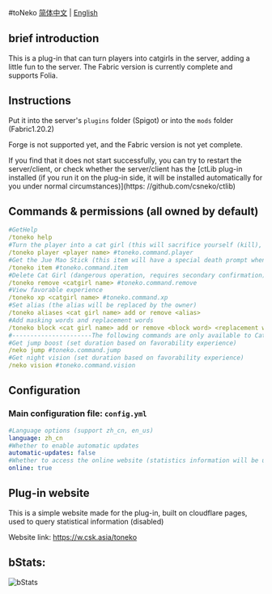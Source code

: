 #toNeko
[简体中文](README.md) | [English](README_en.md)
## brief introduction
This is a plug-in that can turn players into catgirls in the server, adding a little fun to the server. The Fabric version is currently complete and supports Folia.
## Instructions
Put it into the server's `plugins` folder (Spigot) or into the `mods` folder (Fabric1.20.2)

Forge is not supported yet, and the Fabric version is not yet complete.

If you find that it does not start successfully, you can try to restart the server/client, or check whether the server/client has the [ctLib plug-in installed (if you run it on the plug-in side, it will be installed automatically for you under normal circumstances)](https: //github.com/csneko/ctlib)
## Commands & permissions (all owned by default)
```yaml
#GetHelp
/toneko help
#Turn the player into a cat girl (this will sacrifice yourself (kill), please use with caution):
/toneko player <player name> #toneko.command.player
#Get the Jue Mao Stick (this item will have a special death prompt when defeating the cat lady, and can increase or decrease the favorability experience):
/toneko item #toneko.command.item
#Delete Cat Girl (dangerous operation, requires secondary confirmation)
/toneko remove <catgirl name> #toneko.command.remove
#View favorable experience
/toneko xp <catgirl name> #toneko.command.xp
#Set alias (the alias will be replaced by the owner)
/toneko aliases <cat girl name> add or remove <alias>
#Add masking words and replacement words
/toneko block <cat girl name> add or remove <block word> <replacement word> all or word
#----------------------The following commands are only available to Catgirls---------------------- -
#Get jump boost (set duration based on favorability experience)
/neko jump #toneko.command.jump
#Get night vision (set duration based on favorability experience)
/neko vision #toneko.command.vision
```
## Configuration
### Main configuration file: `config.yml`
```yaml
#Language options (support zh_cn, en_us)
language: zh_cn
#Whether to enable automatic updates
automatic-updates: false
#Whether to access the online website (statistics information will be uploaded, see https://w.csk.asia/toneko for details)
online: true
```
## Plug-in website
This is a simple website made for the plug-in, built on cloudflare pages, used to query statistical information (disabled)

Website link: https://w.csk.asia/toneko
## bStats:
![bStats](https://bstats.org/signatures/bukkit/toneko.svg)